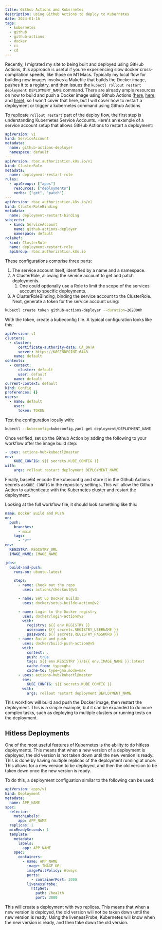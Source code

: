 ```yaml
---
title: Github Actions and Kubernetes
description: using Github Actions to deploy to Kubernetes
date: 2024-01-16
tags:
  - kubernetes
  - github
  - github-actions
  - docker
  - ci
  - cd
---
```


Recently, I migrated my site to being built and deployed using GitHub Actions, this approach is useful if you're experiencing slow docker cross-compilation speeds, like those on M1 Macs. Typically my local flow for building new images involves a Makefile that builds the Docker image, pushes it to a registry, and then issues the `kubectl rollout restart deployment DEPLOYMENT_NAME` command. There are already ample resources on how to build and push a Docker image using Github Actions ([here](https://github.com/marketplace/actions/build-and-push-docker-images), [here](https://docs.github.com/en/actions/creating-actions/creating-a-docker-container-action), and [here](https://docs.docker.com/build/ci/github-actions/)), so I won't cover that here, but I will cover how to restart a deployment or trigger a kubernetes command using Github Actions.

To replicate `rollout restart` part of the deploy flow, the first step is understanding Kubernetes Service Accounts. Here's an example of a service account setup that allows GitHub Actions to restart a deployment:

```yaml
apiVersion: v1
kind: ServiceAccount
metadata:
  name: github-actions-deployer
  namespace: default
---
apiVersion: rbac.authorization.k8s.io/v1
kind: ClusterRole
metadata:
  name: deployment-restart-role
rules:
  - apiGroups: ["apps"]
    resources: ["deployments"]
    verbs: ["get", "patch"]
---
apiVersion: rbac.authorization.k8s.io/v1
kind: ClusterRoleBinding
metadata:
  name: deployment-restart-binding
subjects:
  - kind: ServiceAccount
    name: github-actions-deployer
    namespace: default
roleRef:
  kind: ClusterRole
  name: deployment-restart-role
  apiGroup: rbac.authorization.k8s.io
```

These configurations comprise three parts:

1. The service account itself, identified by a name and a namespace.
2. A ClusterRole, allowing the service account to get and patch deployments.
   1. One could optionally use a Role to limit the scope of the services account to specific deployments.
3. A ClusterRoleBinding, binding the service account to the ClusterRole.
   Next, generate a token for the service account using:

```bash
kubectl create token github-actions-deployer --duration=262800h
```

With the token, create a kubeconfig file. A typical configuration looks like this:

```yaml
apiVersion: v1
clusters:
  - cluster:
      certificate-authority-data: CA_DATA
      server: https://K8SENDPOINT:6443
    name: default
contexts:
  - context:
      cluster: default
      user: default
    name: default
current-context: default
kind: Config
preferences: {}
users:
  - name: default
    user:
      token: TOKEN
```

Test the configuration locally with:

```bash
kubectl --kubeconfig=kubeconfig.yaml get deployment/DEPLOYMENT_NAME
```

Once verified, set up the Github Action by adding the following to your workflow after the image build step:

```yaml
- uses: actions-hub/kubectl@master
env:
    KUBE_CONFIG: ${{ secrets.KUBE_CONFIG }}
with:
    args: rollout restart deployment DEPLOYMENT_NAME
```

Finally, base64 encode the kubeconfig and store it in the Github Actions secrets as`KUBE_CONFIG` in the repository settings. This will allow the Github Action to authenticate with the Kubernetes cluster and restart the deployment.

Looking at the full workflow file, it should look something like this:

```yaml
name: Docker Build and Push
on:
  push:
    branches:
      - main
    tags:
      - "v*"
env:
  REGISTRY: REGISTRY_URL
  IMAGE_NAME: IMAGE_NAME

jobs:
  build-and-push:
    runs-on: ubuntu-latest

    steps:
      - name: Check out the repo
        uses: actions/checkout@v3

      - name: Set up Docker Buildx
        uses: docker/setup-buildx-action@v2

      - name: Login to the Docker registry
        uses: docker/login-action@v2
        with:
          registry: ${{ env.REGISTRY }}
          username: ${{ secrets.REGISTRY_USERNAME }}
          password: ${{ secrets.REGISTRY_PASSWORD }}
      - name: Build and push
        uses: docker/build-push-action@v5
        with:
          context: .
          push: true
          tags: ${{ env.REGISTRY }}/${{ env.IMAGE_NAME }}:latest
          cache-from: type=gha
          cache-to: type=gha,mode=max
      - uses: actions-hub/kubectl@master
        env:
          KUBE_CONFIG: ${{ secrets.KUBE_CONFIG }}
        with:
          args: rollout restart deployment DEPLOYMENT_NAME
```

This workflow will build and push the Docker image, then restart the deployment. This is a simple example, but it can be expanded to do more complex tasks, such as deploying to multiple clusters or running tests on the deployment.

## Hitless Deployments

One of the most useful features of Kubernetes is the ability to do hitless deployments. This means that when a new version of a deployment is deployed, the old version is not taken down until the new version is ready. This is done by having multiple replicas of the deployment running at once. This allows for a new version to be deployed, and then the old version to be taken down once the new version is ready.

To do this, a deployment configuation similar to the following can be used:

```yaml
apiVersion: apps/v1
kind: Deployment
metadata:
  name: APP_NAME
spec:
  selector:
    matchLabels:
      app: APP_NAME
  replicas: 2
  minReadySeconds: 1
  template:
    metadata:
      labels:
        app: APP_NAME
    spec:
      containers:
        - name: APP_NAME
          image: IMAGE_URL
          imagePullPolicy: Always
          ports:
            - containerPort: 3000
          livenessProbe:
            httpGet:
              path: /health
              port: 3000
```

This will create a deployment with two replicas. This means that when a new version is deployed, the old version will not be taken down until the new version is ready. Using the livenessProbe, Kubernetes will know when the new version is ready, and then take down the old version.

